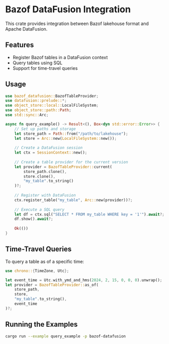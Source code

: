 # Bazof DataFusion Integration

This crate provides integration between Bazof lakehouse format and Apache DataFusion.

## Features

- Register Bazof tables in a DataFusion context
- Query tables using SQL
- Support for time-travel queries

## Usage

```rust
use bazof_datafusion::BazofTableProvider;
use datafusion::prelude::*;
use object_store::local::LocalFileSystem;
use object_store::path::Path;
use std::sync::Arc;

async fn query_example() -> Result<(), Box<dyn std::error::Error>> {
    // Set up paths and storage
    let store_path = Path::from("/path/to/lakehouse");
    let store = Arc::new(LocalFileSystem::new());
    
    // Create a DataFusion session
    let ctx = SessionContext::new();
    
    // Create a table provider for the current version
    let provider = BazofTableProvider::current(
        store_path.clone(), 
        store.clone(), 
        "my_table".to_string()
    )?;
    
    // Register with DataFusion
    ctx.register_table("my_table", Arc::new(provider))?;
    
    // Execute a SQL query
    let df = ctx.sql("SELECT * FROM my_table WHERE key = '1'").await?;
    df.show().await?;
    
    Ok(())
}
```

## Time-Travel Queries

To query a table as of a specific time:

```rust
use chrono::{TimeZone, Utc};

let event_time = Utc.with_ymd_and_hms(2024, 2, 15, 0, 0, 0).unwrap();
let provider = BazofTableProvider::as_of(
    store_path, 
    store, 
    "my_table".to_string(),
    event_time
)?;
```

## Running the Examples

```bash
cargo run --example query_example -p bazof-datafusion
```

